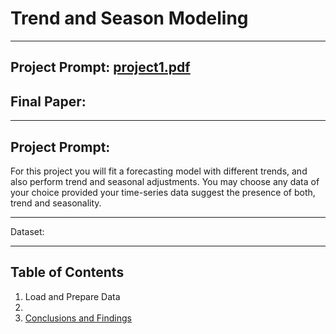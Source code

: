 # Trend and Season Modeling
***

## Project Prompt: [project1.pdf](https://github.com/kivatmojo/econ144/files/15270510/project1.pdf)
## Final Paper: 

***

## Project Prompt:  
For this project you will fit a forecasting model with different trends, and also perform trend and seasonal adjustments. You may choose any data of your choice provided your time-series data suggest the presence of both, trend and seasonality.

***

Dataset: []() 

***

## Table of Contents
1. Load and Prepare Data  
2. 
13. [Conclusions and Findings](#conclusions-and-findings)
